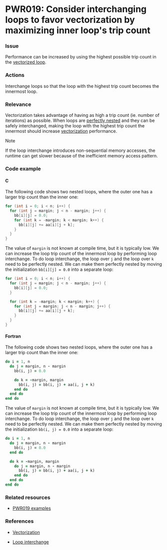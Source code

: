 # PWR019: Consider interchanging loops to favor vectorization by maximizing inner loop's trip count

### Issue

Performance can be increased by using the highest possible trip count in the
[vectorized loop](../../Glossary/Vectorization.md).

### Actions

Interchange loops so that the loop with the highest trip count becomes the
innermost loop.

### Relevance

Vectorization takes advantage of having as high a trip count (ie. number of
iterations) as possible. When loops are
[perfectly nested](../../Glossary/Perfect-loop-nesting.md) and they can be safely
interchanged, making the loop with the highest trip count the innermost should
increase [vectorization](../../Glossary/Vectorization.md) performance.

> [!NOTE]
> If the loop interchange introduces non-sequential memory accesses, the runtime
> can get slower because of the inefficient memory access pattern.

### Code example

#### C

The following code shows two nested loops, where the outer one has a larger trip
count than the inner one:

```c
for (int i = 0; i < n; i++) {
  for (int j = margin; j < n - margin; j++) {
    bb[i][j] = 0.0;
    for (int k = -margin; k < margin; k++) {
      bb[i][j] += aa[i][j + k];
    }
  }
}
```

The value of `margin` is not known at compile time, but it is typically low. We
can increase the loop trip count of the innermost loop by performing loop
interchange. To do loop interchange, the loop over `j` and the loop over `k`
need to be perfectly nested. We can make them perfectly nested by moving the
initialization `bb[i][j] = 0.0` into a separate loop:

```c
for (int i = 0; i < n; i++) {
  for (int j = margin; j < n - margin; j++) {
    bb[i][j] = 0.0;
  }

  for (int k = -margin; k < margin; k++) {
    for (int j = margin; j < n - margin; j++) {
      bb[i][j] += aa[i][j + k];
    }
  }
}
```

#### Fortran

The following code shows two nested loops, where the outer one has a larger
trip count than the inner one:

```fortran
do i = 1, n
  do j = margin, n - margin
    bb(i, j) = 0.0

    do k = -margin, margin
      bb(i, j) = bb(i, j) + aa(i, j + k)
    end do
  end do
end do
```

The value of `margin` is not known at compile time, but it is typically low. We
can increase the loop trip count of the innermost loop by performing loop
interchange. To do loop interchange, the loop over `j` and the loop over `k`
need to be perfectly nested. We can make them perfectly nested by moving the
initialization `bb(i, j) = 0.0` into a separate loop:

```fortran
do i = 1, n
  do j = margin, n - margin
    bb(i, j) = 0.0
  end do

  do k = -margin, margin
    do j = margin, n - margin
      bb(i, j) = bb(i, j) + aa(i, j + k)
    end do
  end do
end do
```

### Related resources

* [PWR019 examples](https://github.com/codee-com/open-catalog/tree/main/Checks/PWR019/)

### References

* [Vectorization](../../Glossary/Vectorization.md)

* [Loop interchange](../../Glossary/Loop-interchange.md)
